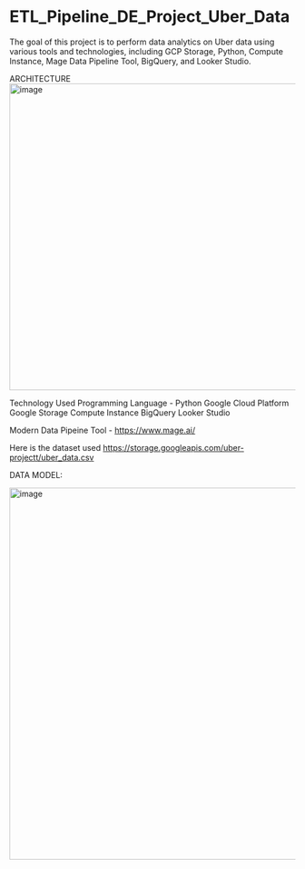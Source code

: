 # ETL_Pipeline_DE_Project_Uber_Data
The goal of this project is to perform data analytics on Uber data using various tools and technologies, including GCP Storage, Python, Compute Instance, Mage Data Pipeline Tool, BigQuery, and Looker Studio.

ARCHITECTURE
<img width="541" alt="image" src="https://github.com/user-attachments/assets/ae25a716-d554-47b9-81b4-b53e0af08cf6" />


Technology Used
Programming Language - Python
Google Cloud Platform
Google Storage
Compute Instance
BigQuery
Looker Studio

Modern Data Pipeine Tool - https://www.mage.ai/

Here is the dataset used https://storage.googleapis.com/uber-projectt/uber_data.csv

DATA MODEL:

<img width="656" alt="image" src="https://github.com/user-attachments/assets/4e8db2e3-d110-476d-9172-42a85106f9b3" />

